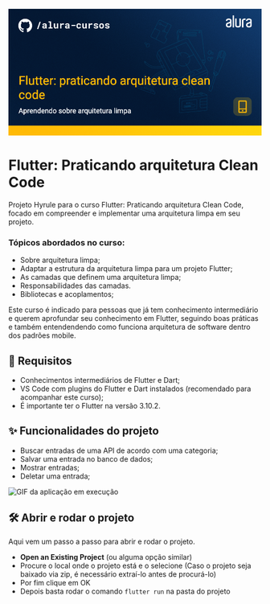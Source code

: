 ![Mobile-Flutter: praticando arquitetura clean code](capa.png)

# Flutter: Praticando arquitetura Clean Code

Projeto Hyrule para o curso Flutter: Praticando arquitetura Clean Code, focado em compreender e implementar uma arquitetura limpa em seu projeto.

### Tópicos abordados no curso:

- Sobre arquitetura limpa;
- Adaptar a estrutura da arquitetura limpa para um projeto Flutter;
- As camadas que definem uma arquitetura limpa;
- Responsabilidades das camadas.
- Bibliotecas e acoplamentos;


Este curso é indicado para pessoas que já tem conhecimento intermediário e querem aprofundar seu conhecimento em Flutter, seguindo boas práticas e também entendendendo como funciona arquitetura de software dentro dos padrões mobile.

## 📑 Requisitos

- Conhecimentos intermediários de Flutter e Dart;
- VS Code com plugins do Flutter e Dart instalados (recomendado para acompanhar este curso);
- É importante ter o Flutter na versão 3.10.2.

## ✨ Funcionalidades do projeto

- Buscar entradas de uma API de acordo com uma categoria;
- Salvar uma entrada no banco de dados;
- Mostrar entradas;
- Deletar uma entrada;

![GIF da aplicação em execução](https://github.com/ikyrie/3117-clean_architecture/assets/22684176/d993560d-45a6-4a0c-827c-c467535a659a)


## 🛠️ Abrir e rodar o projeto

Aqui vem um passo a passo para abrir e rodar o projeto.

- **Open an Existing Project** (ou alguma opção similar)
- Procure o local onde o projeto está e o selecione (Caso o projeto seja baixado via zip, é necessário extraí-lo antes de procurá-lo)
- Por fim clique em OK
- Depois basta rodar o comando `flutter run` na pasta do projeto
